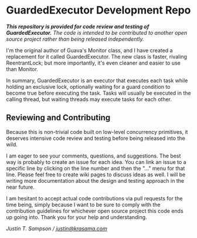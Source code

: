 GuardedExecutor Development Repo
================================

***This repository is provided for code review and testing of
GuardedExecutor.** The code is intended to be contributed to another
open source project rather than being released independently.*

I'm the original author of Guava's Monitor class, and I have created a
replacement for it called GuardedExecutor. The new class is faster,
rivaling ReentrantLock; but more importantly, it's even cleaner and
easier to use than Monitor.

In summary, GuardedExecutor is an executor that executes each task while
holding an exclusive lock, optionally waiting for a guard condition to
become true before executing the task. Tasks will usually be executed in
the calling thread, but waiting threads may execute tasks for each other.

Reviewing and Contributing
--------------------------

Because this is non-trivial code built on low-level concurrency
primitives, it deserves intensive code review and testing before being
released into the wild.

I am eager to see your comments, questions, and suggestions. The best
way is probably to create an issue for each idea. You can link an issue
to a specific line by clicking on the line number and then the "..."
menu for that line. Please feel free to create wiki pages to discuss
ideas as well. I will be writing more documentation about the design and
testing approach in the near future.

I am hesitant to accept actual code contributions via pull requests for
the time being, simply because I want to be sure to comply with the
contribution guidelines for whichever open source project this code ends
up going into. Thank you for your help and understanding.

*Justin T. Sampson / <justin@krasama.com>*
